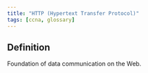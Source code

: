 ```yaml
---
title: "HTTP (Hypertext Transfer Protocol)"
tags: [ccna, glossary]
---
```


## Definition

Foundation of data communication on the Web.
